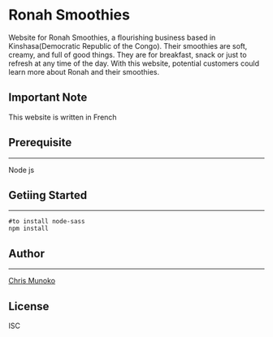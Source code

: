 # Ronah Smoothies

Website for Ronah Smoothies, a flourishing business based in Kinshasa(Democratic Republic of the Congo). Their smoothies are
soft, creamy, and full of good things. They are for breakfast, snack or just to refresh at any time of the day. With this website, potential customers could learn more about Ronah and their smoothies.

## Important Note

This website is written in French 

## Prerequisite
---
Node js


## Getiing Started
---
```
#to install node-sass
npm install

```

## Author
---

[Chris Munoko](https://www.chrismunoko.com)

## License

ISC
